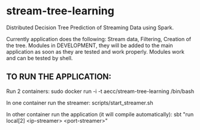 stream-tree-learning
====================

Distributed Decision Tree Prediction of Streaming Data using Spark.

Currently application does the following: Stream data, Filtering, Creation of the tree.
Modules in DEVELOPMENT, they will be added to the main application as soon as they are tested and work properly.
Modules work and can be tested by shell.


TO RUN THE APPLICATION:
----------------------

Run 2 containers:
	sudo docker run -i -t aecc/stream-tree-learning /bin/bash

In one container run the streamer:
	scripts/start_streamer.sh <interface> <port> 

In other container run the application (it will compile automatically):
	sbt "run local[2] \<ip-streamer> \<port-streamer>"


